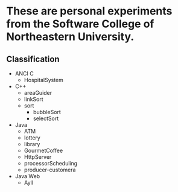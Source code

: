 # These are personal experiments from the Software College of Northeastern University.
## Classification
+ ANCI C
    - HospitalSystem
+ C++
    - areaGuider
	- linkSort
	- sort
		- bubbleSort
		- selectSort
+ Java
    - ATM
    - lottery
    - library
    - GourmetCoffee
    - HttpServer
    - processorScheduling
    - producer\-customera
+ Java Web
    - Ayll